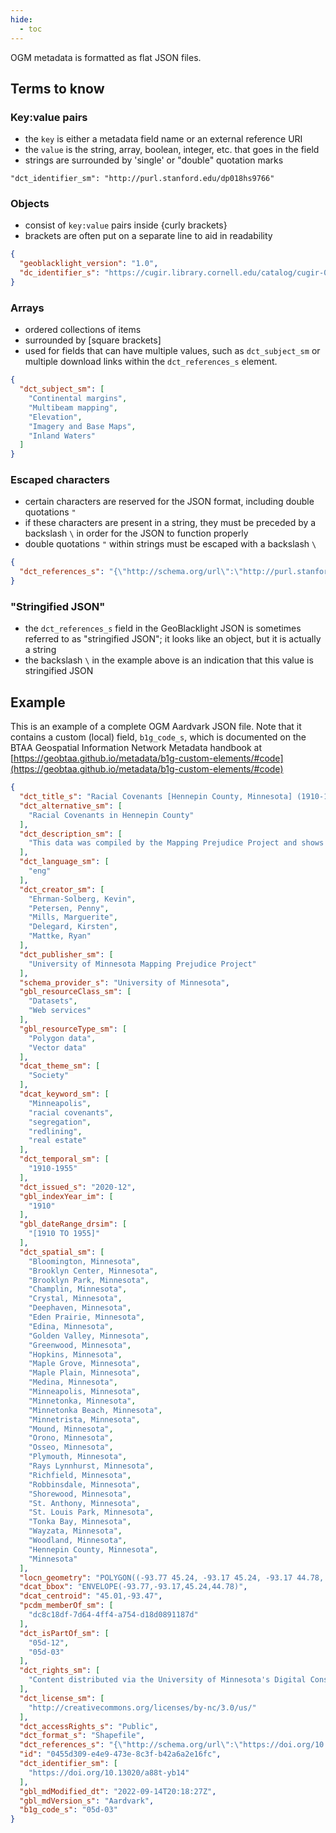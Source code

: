```yaml
---
hide:
  - toc
---
```


OGM metadata is formatted as flat JSON files.

## Terms to know


### Key:value pairs


  * the `key` is either a metadata field name or an external reference URI
  * the `value` is the string, array, boolean, integer, etc. that goes in the field
  * strings are surrounded by 'single' or "double" quotation marks

```
"dct_identifier_sm": "http://purl.stanford.edu/dp018hs9766"
```

### Objects


  * consist of `key:value` pairs inside {curly brackets}
  * brackets are often put on a separate line to aid in readability

```json
{
  "geoblacklight_version": "1.0",
  "dc_identifier_s": "https://cugir.library.cornell.edu/catalog/cugir-007950"
}
```

### Arrays


  * ordered collections of items
  * surrounded by [square brackets]
  * used for fields that can have multiple values, such as `dct_subject_sm` or multiple download links within the `dct_references_s` element.

```json
{
  "dct_subject_sm": [
    "Continental margins",
    "Multibeam mapping",
    "Elevation",
    "Imagery and Base Maps",
    "Inland Waters"
  ]
}
```

### Escaped characters


  * certain characters are reserved for the JSON format, including double quotations `"`
  * if these characters are present in a string, they must be preceded by a backslash `\` in order for the JSON to function properly
  * double quotations `"` within strings must be escaped with a backslash `\`

```json
{
  "dct_references_s": "{\"http://schema.org/url\":\"http://purl.stanford.edu/dp018hs9766\",\"http://schema.org/downloadUrl\":\"http://stacks.stanford.edu/file/druid:dp018hs9766/data.zip\"}"
}
```

### "Stringified JSON"


  * the `dct_references_s` field in the GeoBlacklight JSON is sometimes referred to as "stringified JSON"; it looks like an object, but it is actually a string
  * the backslash `\` in the example above is an indication that this value is stringified JSON


## Example


This is an example of a complete OGM Aardvark JSON file. Note that it contains a custom (local) field, `b1g_code_s`, which is documented on the BTAA Geospatial Information Network Metadata handbook at [https://geobtaa.github.io/metadata/b1g-custom-elements/#code](https://geobtaa.github.io/metadata/b1g-custom-elements/#code)

```json
{
  "dct_title_s": "Racial Covenants [Hennepin County, Minnesota] (1910-1955)",
  "dct_alternative_sm": [
    "Racial Covenants in Hennepin County"
  ],
  "dct_description_sm": [
    "This data was compiled by the Mapping Prejudice Project and shows the location of racial covenants recorded in Hennepin County between 1910 and 1955. Racial covenants were legal clauses embedded in property records that restricted ownership and occupancy of land parcels based on race. These covenants dramatically reshaped the demographic landscape of Hennepin County in the first half of the twentieth century. In 1948, the United States Supreme Court ruled racial covenants to be legally unenforceable in the Shelly v. Kraemer decision. Racial covenants continued to be inserted into property records, however, prompting the Minnesota state legislature to outlaw the recording of new racial covenants in 1953. The same legislative body made covenants illegal in 1962. The practice was formally ended nationally with the passage of the Fair Housing Act in 1968."
  ],
  "dct_language_sm": [
    "eng"
  ],
  "dct_creator_sm": [
    "Ehrman-Solberg, Kevin",
    "Petersen, Penny",
    "Mills, Marguerite",
    "Delegard, Kirsten",
    "Mattke, Ryan"
  ],
  "dct_publisher_sm": [
    "University of Minnesota Mapping Prejudice Project"
  ],
  "schema_provider_s": "University of Minnesota",
  "gbl_resourceClass_sm": [
    "Datasets",
    "Web services"
  ],
  "gbl_resourceType_sm": [
    "Polygon data",
    "Vector data"
  ],
  "dcat_theme_sm": [
    "Society"
  ],
  "dcat_keyword_sm": [
    "Minneapolis",
    "racial covenants",
    "segregation",
    "redlining",
    "real estate"
  ],
  "dct_temporal_sm": [
    "1910-1955"
  ],
  "dct_issued_s": "2020-12",
  "gbl_indexYear_im": [
    "1910"
  ],
  "gbl_dateRange_drsim": [
    "[1910 TO 1955]"
  ],
  "dct_spatial_sm": [
    "Bloomington, Minnesota",
    "Brooklyn Center, Minnesota",
    "Brooklyn Park, Minnesota",
    "Champlin, Minnesota",
    "Crystal, Minnesota",
    "Deephaven, Minnesota",
    "Eden Prairie, Minnesota",
    "Edina, Minnesota",
    "Golden Valley, Minnesota",
    "Greenwood, Minnesota",
    "Hopkins, Minnesota",
    "Maple Grove, Minnesota",
    "Maple Plain, Minnesota",
    "Medina, Minnesota",
    "Minneapolis, Minnesota",
    "Minnetonka, Minnesota",
    "Minnetonka Beach, Minnesota",
    "Minnetrista, Minnesota",
    "Mound, Minnesota",
    "Orono, Minnesota",
    "Osseo, Minnesota",
    "Plymouth, Minnesota",
    "Rays Lynnhurst, Minnesota",
    "Richfield, Minnesota",
    "Robbinsdale, Minnesota",
    "Shorewood, Minnesota",
    "St. Anthony, Minnesota",
    "St. Louis Park, Minnesota",
    "Tonka Bay, Minnesota",
    "Wayzata, Minnesota",
    "Woodland, Minnesota",
    "Hennepin County, Minnesota",
    "Minnesota"
  ],
  "locn_geometry": "POLYGON((-93.77 45.24, -93.17 45.24, -93.17 44.78, -93.77 44.78, -93.77 45.24))",
  "dcat_bbox": "ENVELOPE(-93.77,-93.17,45.24,44.78)",
  "dcat_centroid": "45.01,-93.47",
  "pcdm_memberOf_sm": [
    "dc8c18df-7d64-4ff4-a754-d18d0891187d"
  ],
  "dct_isPartOf_sm": [
    "05d-12",
    "05d-03"
  ],
  "dct_rights_sm": [
    "Content distributed via the University of Minnesota's Digital Conservancy may be subject to additional license and use restrictions applied by the depositor."
  ],
  "dct_license_sm": [
    "http://creativecommons.org/licenses/by-nc/3.0/us/"
  ],
  "dct_accessRights_s": "Public",
  "dct_format_s": "Shapefile",
  "dct_references_s": "{\"http://schema.org/url\":\"https://doi.org/10.13020/a88t-yb14\",\"http://lccn.loc.gov/sh85035852\":\"https://conservancy.umn.edu/bitstream/handle/11299/217209/Hennepin_County_Racial_Covenants_Codebook.txt\",\"urn:x-esri:serviceType:ArcGIS#FeatureLayer\":\"https://services.arcgis.com/8df8p0NlLFEShl0r/ArcGIS/rest/services/Hennepin_County_Racial_Covenants/FeatureServer/0\",\"http://schema.org/downloadUrl\":[{\"label\":\"covenants shapefile (4.554Mb)\",\"url\":\"https://conservancy.umn.edu/bitstream/handle/11299/217209/Hennepin_County_Racial_Covenants.zip\"},{\"label\":\"covenants CSV (9.925Mb)\",\"url\":\"https://conservancy.umn.edu/bitstream/handle/11299/217209/Hennepin_County_Racial_Covenants_Table.csv\"}]}",
  "id": "0455d309-e4e9-473e-8c3f-b42a6a2e16fc",
  "dct_identifier_sm": [
    "https://doi.org/10.13020/a88t-yb14"
  ],
  "gbl_mdModified_dt": "2022-09-14T20:18:27Z",
  "gbl_mdVersion_s": "Aardvark",
  "b1g_code_s": "05d-03"
}
```
